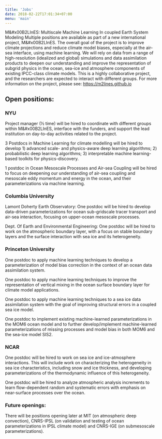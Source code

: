 ```yaml
---
title: 'Jobs'
date: 2018-02-22T17:01:34+07:00
menu: 'main'
---
```


M&#x00B2LInES: Multiscale Machine Learning In coupled Earth System Modeling 
Multiple positions are available as part of a new international project, M&#x00B2LInES. The overall goal of the project is to improve climate projections and reduce climate model biases, especially at the air-sea interface, using machine learning. We will rely on data from a range of high-resolution (idealized and global) simulations and data assimilation products to deepen our understanding and improve the representation of subgrid physics in the ocean, sea-ice and atmosphere components of existing IPCC-class climate models. This is a highly collaborative project, and the researchers are expected to interact with different groups. For more information on the project, please see: https://m2lines.github.io 

## Open positions:

### NYU 

Project manager (½ time) will be hired to coordinate with different groups within M&#x00B2LInES, interface with the funders, and support the lead institution on day-to-day activities related to the project. 

3 Postdocs in Machine Learning for climate modelling will be hired to  develop 1) advanced scale- and physics-aware deep learning algorithms;  2) probabilistic deep learning algorithms; 3) interpretable machine learning-based toolkits for physics-discovery.  

1 postdoc in Ocean Mesoscale Processes and Air-sea Coupling will be hired to focus on deepening our understanding of air-sea coupling and mesoscale eddy momentum and energy in the ocean, and their parameterizations via machine learning.  

### Columbia University

Lamont Doherty Earth Observatory: One postdoc will be hired to develop data-driven parameterizations for ocean sub-gridscale tracer transport and air-sea interaction, focusing on upper-ocean mesoscale processes. 

Dept. Of Earth and Environmental Engineering: One postdoc will be hired to work on the atmospheric boundary layer, with a focus on stable boundary layers and the surface interaction with sea ice and its heterogeneity.  

### Princeton University

One postdoc to apply machine learning techniques to develop a parameterization of model bias correction in the context of an ocean data assimilation system.  

One postdoc to apply machine learning techniques to improve the representation of vertical mixing in the ocean surface boundary layer for climate model applications.  

One postdoc to apply machine learning techniques to a sea ice data assimilation system with the goal of improving structural errors in a coupled sea ice model.  

One postdoc to implement existing machine-learned parameterizations in the MOM6 ocean model and to further develop/implement machine-learned parameterizations of missing processes and model bias in both MOM6 and the sea-ice model SIS2. 

### NCAR

One postdoc will be hired to work on sea ice and ice-atmosphere interactions. This will include work on characterizing the heterogeneity in sea ice characteristics, including snow and ice thickness, and developing parameterizations of the thermodynamic influence of this heterogeneity.  

One postdoc will be hired to analyze atmospheric analysis increments to learn flow-dependent random and systematic errors with emphasis on near-surface processes over the ocean.  

### Future openings:

There will be positions  opening later at MIT (on atmospheric deep convection), CNRS-IPSL (on validation and testing of ocean parameterizations in IPSL climate model) and CNRS-IGE (on submesoscale parameterizations). 






